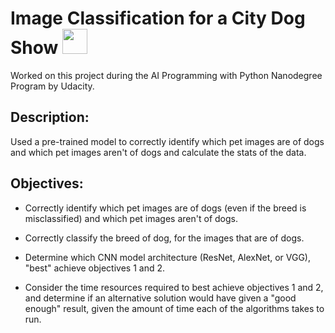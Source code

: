 <h1>Image Classification for a City Dog Show <img src="https://img.icons8.com/external-justicon-flat-justicon/64/000000/external-dog-dog-and-cat-justicon-flat-justicon.png" width=40/></h1>
Worked on this project during the AI Programming with Python Nanodegree Program by Udacity.

<h2>Description: </h2>
Used a pre-trained model to correctly identify which pet images are of dogs and which pet images aren't of dogs and calculate the stats of the data.

<h2>Objectives: </h2>

- Correctly identify which pet images are of dogs (even if the breed is misclassified) and which pet images aren't of dogs.

- Correctly classify the breed of dog, for the images that are of dogs.

- Determine which CNN model architecture (ResNet, AlexNet, or VGG), "best" achieve objectives 1 and 2.

- Consider the time resources required to best achieve objectives 1 and 2, and determine if an alternative solution would have given a "good enough" result, given the amount of time each of the algorithms takes to run.